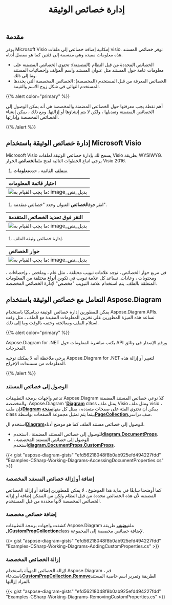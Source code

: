 ﻿---
title: إدارة خصائص الوثيقة
linktitle: خصائص المستند
type: docs
weight: 80
url: /ar/net/document-properties/
description: إدارة خصائص الوثيقة لملفات visio.
---
## **مقدمة**

يوفر Microsoft Visio إمكانية إضافة خصائص إلى ملفات visio. توفر خصائص المستند هذه معلومات مفيدة وهي مقسمة إلى فئتين كما هو مفصل أدناه.

- الخصائص المحددة من قبل النظام (المضمنة): تحتوي الخصائص المضمنة على معلومات عامة حول المستند مثل عنوان المستند واسم المؤلف وإحصائيات المستند وما إلى ذلك.
- الخصائص المعرفة من قبل المستخدم (المخصصة): الخصائص المخصصة التي يحددها المستخدم النهائي في شكل زوج الاسم والقيمة.

{{% alert color="primary" %}}

أهم نقطة يجب معرفتها حول الخصائص المضمنة والمخصصة هي أنه يمكن الوصول إلى الخصائص المضمنة وتعديلها ، ولكن لا يتم إنشاؤها أو إزالتها. ومع ذلك ، يمكن إنشاء الخصائص المخصصة وإدارتها.

{{% /alert %}}

## **إدارة خصائص الوثيقة باستخدام Microsoft Visio**

 Microsoft Visio يسمح لك بإدارة خصائص الوثيقة لملفات Visio بطريقة WYSIWYG. يرجى اتباع الخطوات التالية لفتح ملف**الخصائص** الحوار Visio 2016.

1.  من**ملف** القائمة ، حدد**معلومات**.

|**اختيار قائمة المعلومات**|
|:- |
|![ما يجب القيام به: image_بديل_نص](managing-document-properties_1.png)|
1.  انقر فوق**الخصائص** العنوان وحدد "خصائص متقدمة".

|**النقر فوق تحديد الخصائص المتقدمة**|
|:- |
|![ما يجب القيام به: image_بديل_نص](managing-document-properties_2.png)|
1. إدارة خصائص وثيقة الملف.

|**حوار الخصائص**|
|:- |
|![ما يجب القيام به: image_بديل_نص](managing-document-properties_3.png)|
في مربع حوار الخصائص ، توجد علامات تبويب مختلفة ، مثل عام ، وملخص ، وإحصاءات ، ومحتويات ، وعادات. تساعد كل علامة تبويب في تكوين أنواع مختلفة من المعلومات المتعلقة بالملف. يتم استخدام علامة التبويب "مخصص" لإدارة الخصائص المخصصة.

## **التعامل مع خصائص الوثيقة باستخدام Aspose.Diagram**

يمكن للمطورين إدارة خصائص الوثيقة ديناميكيًا باستخدام Aspose.Diagram APIs. تساعد هذه الميزة المطورين على تخزين المعلومات المفيدة مع الملف ، مثل وقت استلام الملف ومعالجته وختمه بالوقت وما إلى ذلك.

{{% alert color="primary" %}}

Aspose.Diagram for .NET يكتب مباشرة المعلومات حول API ورقم الإصدار في وثائق المخرجات.

يرجى ملاحظة أنه لا يمكنك توجيه Aspose.Diagram for .NET لتغيير أو إزالة هذه المعلومات من مستندات الإخراج.

{{% /alert %}}

### **الوصول إلى خصائص المستند**

 تدعم واجهات برمجة التطبيقات Aspose.Diagram كلا نوعي خصائص المستند المضمنة والمخصصة. Aspose.Diagram '[**Diagram**](https://reference.aspose.com/diagram/net/aspose.diagram/Diagram) class يمثل ملف Visio ومثل ملف visio ، فإن ملف[**Diagram**](https://reference.aspose.com/diagram/net/aspose.diagram/Diagram) يمكن أن تحتوي الفئة على صفحات متعددة ، يمثل كل منها[**صفحة**](https://reference.aspose.com/diagram/net/aspose.diagram/page) class بينما يتم تمثيل مجموعة الصفحات بواسطة[**PageCollection**](https://reference.aspose.com/diagram/net/aspose.diagram/pagecollection)صف دراسي.

 استخدم ال[**Diagram**](https://reference.aspose.com/diagram/net/aspose.diagram/Diagram)للوصول إلى خصائص مستند الملف كما هو موضح أدناه.

- للوصول إلى خصائص المستند المضمنة ، استخدم[**diagram.DocumentProps**](https://reference.aspose.com/diagram/net/aspose.diagram/documentproperties).
-  للوصول إلى خصائص المستند المخصصة ، استخدم[**diagram.DocumentProps.CustomProps**](https://reference.aspose.com/diagram/net/aspose.diagram/documentproperties/properties/customprops).

{{< gist "aspose-diagram-gists" "efd56218048f8b0ab925efd494227fdd" "Examples-CSharp-Working-Diagrams-AccessingDocumentProperties.cs" >}}

### **إضافة أو إزالة خصائص المستند المخصصة**

كما أوضحنا سابقًا في بداية هذا الموضوع ، لا يمكن للمطورين إضافة أو إزالة الخصائص المضمنة لأن هذه الخصائص محددة من قبل النظام ولكن من الممكن إضافة أو إزالة الخصائص المخصصة لأنها محددة من قبل المستخدم.

### **إضافة خصائص مخصصة**

 كشفت واجهات برمجة التطبيقات Aspose.Diagram ملف[**يضيف**](https://reference.aspose.com/diagram/net/aspose.diagram/custompropcollection/methods/add) طريقة ل[**CustomPropCollection**](https://reference.aspose.com/diagram/net/aspose.diagram/custompropcollection)class لإضافة خصائص مخصصة إلى المجموعة.

{{< gist "aspose-diagram-gists" "efd56218048f8b0ab925efd494227fdd" "Examples-CSharp-Working-Diagrams-AddingCustomProperties.cs" >}}

### **إزالة الخصائص المخصصة**

 لإزالة الخصائص المهيأة باستخدام Aspose.Diagram ، قم باستدعاء[**CustomPropCollection.Remove**](https://reference.aspose.com/diagram/net/aspose.diagram/custompropcollection/methods/remove)الطريقة وتمرير اسم خاصية المستند المراد إزالتها.

{{< gist "aspose-diagram-gists" "efd56218048f8b0ab925efd494227fdd" "Examples-CSharp-Working-Diagrams-RemovingCustomProperties.cs" >}}
